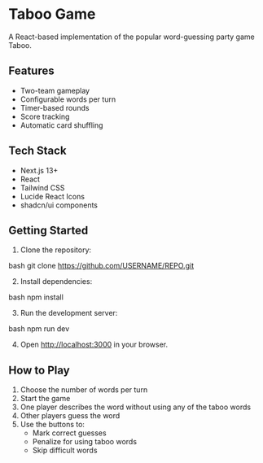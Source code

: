 # Taboo Game

A React-based implementation of the popular word-guessing party game Taboo.

## Features

- Two-team gameplay
- Configurable words per turn
- Timer-based rounds
- Score tracking
- Automatic card shuffling

## Tech Stack

- Next.js 13+
- React
- Tailwind CSS
- Lucide React Icons
- shadcn/ui components

## Getting Started

1. Clone the repository:

bash
git clone https://github.com/USERNAME/REPO.git

2. Install dependencies:

bash
npm install

3. Run the development server:

bash
npm run dev


4. Open [http://localhost:3000](http://localhost:3000) in your browser.

## How to Play

1. Choose the number of words per turn
2. Start the game
3. One player describes the word without using any of the taboo words
4. Other players guess the word
5. Use the buttons to:
   - Mark correct guesses
   - Penalize for using taboo words
   - Skip difficult words
